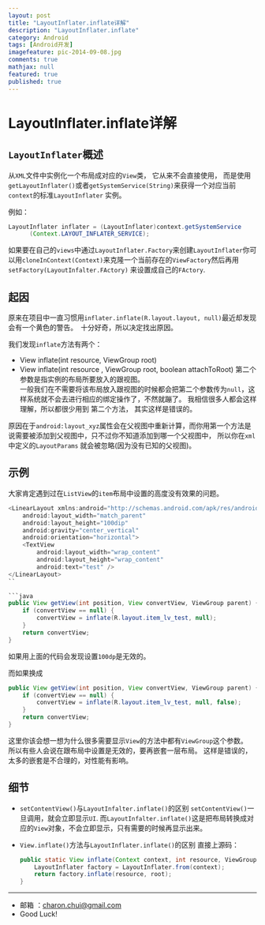 ```yaml
---
layout: post
title: "LayoutInflater.inflate详解"
description: "LayoutInflater.inflate"
category: Android
tags: [Android开发]
imagefeature: pic-2014-09-08.jpg
comments: true
mathjax: null
featured: true
published: true
---
```


LayoutInflater.inflate详解
===

`LayoutInflater`概述    
---

从`XML`文件中实例化一个布局成对应的`View`类， 它从来不会直接使用， 而是使用`getLayoutInflater()`或者`getSystemService(String)`来获得一个对应当前`context`的标准`LayoutInflater`
实例。 

例如：　　　　
```java
LayoutInflater inflater = (LayoutInflater)context.getSystemService
      (Context.LAYOUT_INFLATER_SERVICE);
```               

如果要在自己的`views`中通过`LayoutInflater.Factory`来创建`LayoutInflater`你可以用`cloneInContext(Context)`来克隆一个当前存在的`ViewFactory`然后再用`setFactory(LayoutInfalter.FActory)`
来设置成自己的`FActory`.	              


起因
---

原来在项目中一直习惯用`inflater.inflate(R.layout.layout, null)`最近却发现会有一个黄色的警告。　十分好奇，所以决定找出原因。      

我们发现`inflate`方法有两个：     
- View inflate(int resource, ViewGroup root)
- View inflate(int resource , ViewGroup root, boolean attachToRoot)
第二个参数是指实例的布局所要放入的跟视图。        
一般我们在不需要将该布局放入跟视图的时候都会把第二个参数传为`null`，这样系统就不会去进行相应的绑定操作了，不然就蹦了。 我相信很多人都会这样理解，所以都很少用到
第二个方法， 其实这样是错误的。    

原因在于`android:layout_xyz`属性会在父视图中重新计算，而你用第一个方法是说需要被添加到父视图中，只不过你不知道添加到哪一个父视图中， 所以你在`xml`中定义的`LayoutParams`
就会被忽略(因为没有已知的父视图)。     

示例
---

大家肯定遇到过在`ListView`的`item`布局中设置的高度没有效果的问题。 
```java
<LinearLayout xmlns:android="http://schemas.android.com/apk/res/android"
    android:layout_width="match_parent"
    android:layout_height="100dip"
    android:gravity="center_vertical"
    android:orientation="horizontal">
    <TextView
        android:layout_width="wrap_content"
        android:layout_height="wrap_content"
        android:text="test" />
</LinearLayout>
``

```java
public View getView(int position, View convertView, ViewGroup parent) {
    if (convertView == null) {
        convertView = inflate(R.layout.item_lv_test, null);
    }
    return convertView;
}
```

如果用上面的代码会发现设置`100dp`是无效的。     

而如果换成
```java
public View getView(int position, View convertView, ViewGroup parent) {
    if (convertView == null) {
        convertView = inflate(R.layout.item_lv_test, null, false);
    }
    return convertView;
}
```
这里你该会想一想为什么很多需要显示`View`的方法中都有`ViewGroup`这个参数。      
所以有些人会说在跟布局中设置是无效的，要再嵌套一层布局。 这样是错误的， 太多的嵌套是不合理的，对性能有影响。    


细节
---

- `setContentView()`与`LayoutInfalter.inflate()`的区别
    `setContentView()`一旦调用，就会立即显示`UI`. 而`LayoutInfalter.inflate()`这是把布局转换成对应的`View`对象，不会立即显示，只有需要的时候再显示出来。   
	
- `View.inflate()`方法与`LayoutInflater.inflate()`的区别
    直接上源码：     
	```java
	public static View inflate(Context context, int resource, ViewGroup root) {
        LayoutInflater factory = LayoutInflater.from(context);
        return factory.inflate(resource, root);
    }
	```

---

- 邮箱 ：charon.chui@gmail.com  
- Good Luck! 
